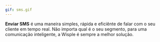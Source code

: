 ```yaml
---
gif: sms.gif
---
```


**Enviar SMS** é uma maneira simples, rápida e eficiênte de falar com o seu cliente em tempo real. Não importa qual é o seu segmento, para uma comunicação inteligente, a Wisple é sempre a melhor solução.